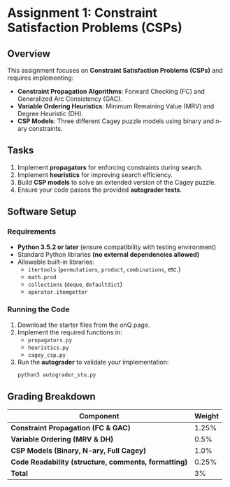 # Assignment 1: Constraint Satisfaction Problems (CSPs)

## Overview

This assignment focuses on **Constraint Satisfaction Problems (CSPs)** and requires implementing:

- **Constraint Propagation Algorithms**: Forward Checking (FC) and Generalized Arc Consistency (GAC).
- **Variable Ordering Heuristics**: Minimum Remaining Value (MRV) and Degree Heuristic (DH).
- **CSP Models**: Three different Cagey puzzle models using binary and n-ary constraints.

## Tasks

1. Implement **propagators** for enforcing constraints during search.
2. Implement **heuristics** for improving search efficiency.
3. Build **CSP models** to solve an extended version of the Cagey puzzle.
4. Ensure your code passes the provided **autograder tests**.

## Software Setup

### Requirements

- **Python 3.5.2 or later** (ensure compatibility with testing environment)
- Standard Python libraries **(no external dependencies allowed)**
- Allowable built-in libraries:
    - `itertools` (`permutations`, `product`, `combinations`, etc.)
    - `math.prod`
    - `collections` (`deque`, `defaultdict`)
    - `operator.itemgetter`

### Running the Code

1. Download the starter files from the onQ page.
2. Implement the required functions in:
    - `propagators.py`
    - `heuristics.py`
    - `cagey_csp.py`
3. Run the **autograder** to validate your implementation:
   ```bash
   python3 autograder_stu.py

## Grading Breakdown

| Component                                              | Weight |
|--------------------------------------------------------|--------|
| **Constraint Propagation (FC & GAC)**                  | 1.25%  |
| **Variable Ordering (MRV & DH)**                       | 0.5%   |
| **CSP Models (Binary, N-ary, Full Cagey)**             | 1.0%   |
| **Code Readability (structure, comments, formatting)** | 0.25%  |
| **Total**                                              | 3%     |